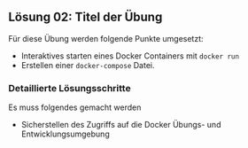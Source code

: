 ## Lösung 02: Titel der Übung

Für diese Übung werden folgende Punkte umgesetzt:

* Interaktives starten eines Docker Containers mit `docker run`
* Erstellen einer `docker-compose` Datei.

<!-- Stuff between the <div class="notes"> will be rendered as pptx slide notes -->
<div class="notes">

### Detaillierte Lösungsschritte

Es muss folgendes gemacht werden

* Sicherstellen des Zugriffs auf die Docker Übungs- und Entwicklungsumgebung

</div>
